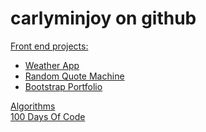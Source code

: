 # carlyminjoy on github

<a href="https://carlyminjoy.github.io/frontend_projects">Front end projects:</a>
<ul>
  <li><a href="https://carlyminjoy.github.io/frontend_projects/weather_app">Weather App</a></li>
  <li><a href="https://carlyminjoy.github.io/frontend_projects/random_quote_generator">Random Quote Machine</a></li>
  <li><a href="https://carlyminjoy.github.io/frontend_projects/bootstrap_portfolio">Bootstrap Portfolio</a></li>
</ul>
<a href="https://carlyminjoy.github.io/algorithms">Algorithms</a><br>
<a href="https://carlyminjoy.github.io/100-days-of-code">100 Days Of Code</a>
